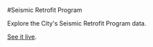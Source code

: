 #Seismic Retrofit Program

Explore the City's Seismic Retrofit Program data.

[See it live](http://www.smgov.net/seismicretrofit).
